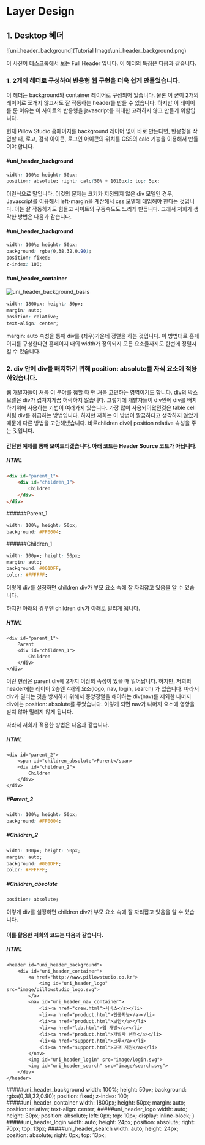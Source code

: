 #  Layer Design

## 1. Desktop 헤더

![uni_header_background](Tutorial Image\uni_header_background.png)

이 사진이 데스크톱에서 보는 Full Header 입니다. 이 헤더의 특징은 다음과 같습니다.

### 1. 2개의 헤더로 구성하여 반응형 웹 구현을 더욱 쉽게 만들었습니다.

이 헤더는 background와 container 레이어로 구성되어 있습니다. 물론 이 굳이 2개의 레이어로 쪼개지 않고서도 잘 작동하는 header를 만들 수 있습니다. 하지만 이 레이어를 둔 이유는 이 사이트의 반응형을 javascript를 최대한 고려하지 않고 만들기 위함입니다.

현재 Pillow Studio 홈페이지를 background 레이어 없이 바로 만든다면, 반응형을 작업할 때, 로고, 검색 아이콘, 로그인 아이콘의 위치를 CSS의 calc 기능을 이용해서 만들어야 합니다. 

#### #uni_header_background 
```css
width: 100%; height: 50px;
position: absolute; right: calc(50% + 1010px); top: 5px;
```
이런식으로 말입니다. 이것의 문제는 크기가 지정되지 않은 div 모델인 경우, Javascript를 이용해서 left-margin을 계산해서 css 모델에 대입해야 한다는 것입니다. 이는 잘 작동하기도 힘들고 사이트의 구동속도도 느리게 만듭니다. 그래서 저희가 생각한 방법은 다음과 같습니다.

#### #uni_header_background 
```css
width: 100%; height: 50px;
background: rgba(0,38,32,0.90);
position: fixed;
z-index: 100;
```
#### #uni_header_container

![uni_header_background_basis](/uni_header_background_basis.png)

```css
width: 1800px; height: 50px;
margin: auto;
position: relative;
text-align: center;
```
margin: auto 속성을 통해 div를 (좌우)가운데 정렬을 하는 것입니다. 이 방법대로 홈페이지를 구성한다면 홈페이지 내의 width가 정의되지 모든 요소들까지도 한번에 정렬시킬 수 있습니다. 



### 2. div 안에 div를 배치하기 위해 position: absolute를 자식 요소에 적용하였습니다.

웹 개발자들이 처음 이 분야를 접할 때 맨 처음 고민하는 영역이기도 합니다. div의 박스 모델은 div가 겹쳐지게끔 허락하지 않습니다. 그렇기에 개발자들이 div안에 div를 배치하기위해 사용하는 기법이 여러가지 있습니다. 가장 많이 사용되어왔던것은 table cell처럼 div를 취급하는 방법입니다. 하지만 저희는 이 방법이 깔끔하다고 생각하지 않았기 때문에 다른 방법을 고안해냈습니다. 바로children div에 position relative 속성을 주는 것입니다.

#### 간단한 예제를 통해 보여드리겠습니다. 아래 코드는 Header Source 코드가 아닙니다.

##### HTML

```html
<div id="parent_1">
	<div id="children_1">
		Children
	</div>
</div>
```
######Parent_1
```css
width: 100%; height: 50px;
background: #FF0004;
```
######Children_1
```css
width: 100px; height: 50px;
margin: auto;
background: #001DFF;
color: #FFFFFF;
```
이렇게 div를 설정하면 children div가 부모 요소 속에 잘 자리잡고 있음을 알 수 있습니다.

하지만 아래의 경우엔 children div가 아래로 밀리게 됩니다.

##### HTML

	<div id="parent_1">
		Parent
		<div id="children_1">
			Children
		</div>
	</div>
이런 현상은 parent div에 2가지 이상의 속성이 있을 때 일어납니다. 하지만, 저희의 header에는 레이어 2층엔 4개의 요소(logo, nav, login, search) 가 있습니다. 따라서 div가 밀리는 것을 방지하기 위해서 중앙정렬을 해야하는 div(nav)를 제외한 나머지 div에는 position: absolute를 주었습니다. 이렇게 되면 nav가 나머지 요소에 영향을 받지 않아 밀리지 않게 됩니다.

따라서 저희가 적용한 방법은 다음과 같습니다.

##### HTML

```
<div id="parent_2">
	<span id="children_absolute">Parent</span>
	<div id="children_2">
		Children
	</div>
</div>
```

##### #Parent_2

```css
width: 100%; height: 50px;
background: #FF0004;
```

##### #Children_2

```css
width: 100px; height: 50px;
margin: auto;
background: #001DFF;
color: #FFFFFF;
```

##### #Children_absolute

```css
position: absolute;
```

이렇게 div를 설정하면 children div가 부모 요소 속에 잘 자리잡고 있음을 알 수 있습니다.

#### 이를 활용한 저희의 코드는 다음과 같습니다.

##### HTML

	<header id="uni_header_background">
		<div id="uni_header_container">
			<a href="http://www.pillowstudio.co.kr">
				<img id="uni_header_logo" src="image/pillowstudio_logo.svg">
			</a>
			<nav id="uni_header_nav_container">
				<li><a href="crew.html">서비스</a></li>
				<li><a href="product.html">인공지능</a></li>
				<li><a href="product.html">보안</a></li>
				<li><a href="lab.html">웹 개발</a></li>
				<li><a href="product.html">개발자 센터</a></li>
				<li><a href="support.html">크루</a></li>
				<li><a href="support.html">고객 지원</a></li>
			</nav>
			<img id="uni_header_login" src="image/login.svg">
			<img id="uni_header_search" src="image/search.svg">
		</div>
	</header>
#####uni_header_background
	width: 100%; height: 50px;
	background: rgba(0,38,32,0.90);
	position: fixed;
	z-index: 100;
#####uni_header_container
	width: 1800px; height: 50px;
	margin: auto;
	position: relative;
	text-align: center;
#####uni_header_logo
		width: auto; height: 30px;
		position: absolute; left: 0px; top: 10px;
		display: inline-block;
	}
#####uni_header_login
	width: auto; height: 24px;
	position: absolute; right: 70px; top: 13px;
#####uni_header_search
	width: auto; height: 24px;
	position: absolute; right: 0px; top: 13px;
